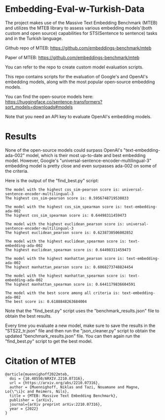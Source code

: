 # Embedding-Eval-w-Turkish-Data

The project makes use of the Massive Text Embedding Benchmark (MTEB) and utilizes the MTEB library to assess various embedding models'(both custom and open source) capabilities for STS(Sentence to sentence) tasks and in the Turkish language.

Github repo of MTEB: https://github.com/embeddings-benchmark/mteb

Paper of MTEB: https://github.com/embeddings-benchmark/mteb

You can refer to the repo to create custom model evaluation scripts.

This repo contains scripts for the evaluation of Google's and OpenAI's embedding models, along with the most popular open-source embedding models.

You can find the open-source models here: https://huggingface.co/sentence-transformers?sort_models=downloads#models

Note that you need an API key to evaluate OpenAI's embedding models.

# Results

None of the open-source models could surpass OpenAI's "text-embedding-ada-002" model, which is their most up-to-date and best embedding model.
However, Google's "universal-sentence-encoder-multilingual-3" embedding model is pretty close and even surpasses ada-002 on some of the criteria.

Here is the output of the "find_best.py" script:
```
The model with the highest cos_sim-pearson score is: universal-sentence-encoder-multilingual-3
The highest cos_sim-pearson score is: 0.5956748719530833

The model with the highest cos_sim_spearman score is: text-embedding-ada-002
The highest cos_sim_spearman score is: 0.64498311459473

The model with the highest euclidean_pearson score is: universal-sentence-encoder-multilingual-3
The highest euclidean_pearson score is: 0.6238730506002852

The model with the highest euclidean_spearman score is: text-embedding-ada-002
The highest euclidean_spearman score is: 0.64498311459473

The model with the highest manhattan_pearson score is: text-embedding-ada-002
The highest manhattan_pearson score is: 0.6068273748824454

The model with the highest manhattan_spearman score is: text-embedding-ada-002
The highest manhattan_spearman score is: 0.6441179836604591

The model with the best score among all criteria is: text-embedding-ada-002
The best score is: 0.6188848263684004
```

Note that the "find_best.py" script uses the "benchmark_results.json" file to obtain the best results.

Every time you evaluate a new model, make sure to save the results in the "STS22_tr.json" file and then run the "json_cleaner.py" script to obtain the updated "benchmark_results.json" file. You can then again run the "find_best.py" script to get the best model.

# Citation of MTEB

```
@article{muennighoff2022mteb,
  doi = {10.48550/ARXIV.2210.07316},
  url = {https://arxiv.org/abs/2210.07316},
  author = {Muennighoff, Niklas and Tazi, Nouamane and Magne, Lo{\"\i}c and Reimers, Nils},
  title = {MTEB: Massive Text Embedding Benchmark},
  publisher = {arXiv},
  journal={arXiv preprint arXiv:2210.07316},  
  year = {2022}
}
```
